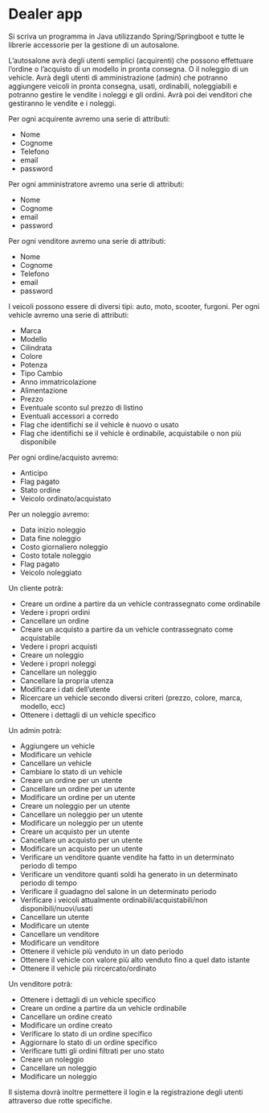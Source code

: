# Dealer app
Si scriva un programma in Java utilizzando Spring/Springboot e tutte le librerie accessorie per la gestione di un autosalone.

L’autosalone avrà degli utenti semplici (acquirenti) che possono effettuare l’ordine o l’acquisto di un modello in pronta consegna. O il noleggio di un vehicle.
Avrà degli utenti di amministrazione (admin) che potranno aggiungere veicoli in pronta consegna, usati, ordinabili, noleggiabili e potranno gestire le vendite i noleggi e gli ordini.
Avrà poi dei venditori che gestiranno le vendite e i noleggi.

Per ogni acquirente avremo una serie di attributi:
- Nome
- Cognome
- Telefono
- email
- password

Per ogni amministratore avremo una serie di attributi:
- Nome
- Cognome
- email
- password

Per ogni venditore avremo una serie di attributi:
- Nome
- Cognome
- Telefono
- email
- password

I veicoli possono essere di diversi tipi: auto, moto, scooter, furgoni.
Per ogni vehicle avremo una serie di attributi:
- Marca
- Modello
- Cilindrata
- Colore
- Potenza
- Tipo Cambio
- Anno immatricolazione
- Alimentazione
- Prezzo
- Eventuale sconto sul prezzo di listino
- Eventuali accessori a corredo
- Flag che identifichi se il vehicle è nuovo o usato
- Flag che identifichi se il vehicle è ordinabile, acquistabile o non più disponibile

Per ogni ordine/acquisto avremo:
- Anticipo
- Flag pagato
- Stato ordine
- Veicolo ordinato/acquistato

Per un noleggio avremo:
- Data inizio noleggio
- Data fine noleggio
- Costo giornaliero noleggio
- Costo totale noleggio
- Flag pagato
- Veicolo noleggiato

Un cliente potrà:
- Creare un ordine a partire da un vehicle contrassegnato come ordinabile
- Vedere i propri ordini
- Cancellare un ordine
- Creare un acquisto a partire da un vehicle contrassegnato come acquistabile
- Vedere i propri acquisti
- Creare un noleggio
- Vedere i propri noleggi
- Cancellare un noleggio
- Cancellare la propria utenza
- Modificare i dati dell’utente
- Ricercare un vehicle secondo diversi criteri (prezzo, colore, marca, modello, ecc)
- Ottenere i dettagli di un vehicle specifico

Un admin potrà:
- Aggiungere un vehicle
- Modificare un vehicle
- Cancellare un vehicle
- Cambiare lo stato di un vehicle
- Creare un ordine per un utente
- Cancellare un ordine per un utente
- Modificare un ordine per un utente
- Creare un noleggio per un utente
- Cancellare un noleggio per un utente
- Modificare un noleggio per un utente
- Creare un acquisto per un utente
- Cancellare un acquisto per un utente
- Modificare un acquisto per un utente
- Verificare un venditore quante vendite ha fatto in un determinato periodo di tempo
- Verificare un venditore quanti soldi ha generato in un determinato periodo di tempo
- Verificare il guadagno del salone in un determinato periodo
- Verificare i veicoli attualmente ordinabili/acquistabili/non disponibili/nuovi/usati
- Cancellare un utente
- Modificare un utente
- Cancellare un venditore
- Modificare un venditore
- Ottenere il vehicle più venduto in un dato periodo
- Ottenere il vehicle con valore più alto venduto fino a quel dato istante
- Ottenere il vehicle più rircercato/ordinato

Un venditore potrà:
- Ottenere i dettagli di un vehicle specifico
- Creare un ordine a partire da un vehicle ordinabile
- Cancellare un ordine creato
- Modificare un ordine creato
- Verificare lo stato di un ordine specifico
- Aggiornare lo stato di un ordine specifico
- Verificare tutti gli ordini filtrati per uno stato
- Creare un noleggio
- Cancellare un noleggio
- Modificare un noleggio

Il sistema dovrà inoltre permettere il login e la registrazione degli utenti attraverso due rotte specifiche.

